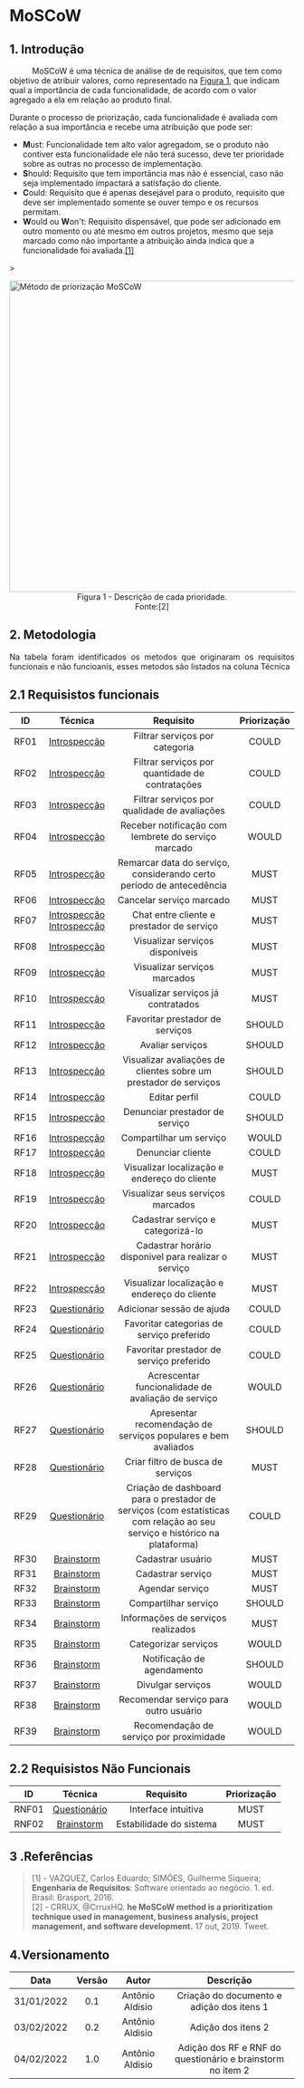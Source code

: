 # MoSCoW

## 1. Introdução

<p style="text-indent: 40px; align="justify"> MoSCoW é uma técnica de análise de de requisitos, que tem como objetivo de atribuir valores, como representado na <a href="#Figura1">Figura 1</a>, que indicam qual a importância de cada funcionalidade, de acordo com o valor agregado a ela em relação ao produto final.  
  
Durante o processo de priorização, cada funcionalidade é avaliada com relação a sua importância e recebe uma atribuição que pode ser:</p>

- **M**ust: Funcionalidade tem alto valor agregadom, se o produto não contiver esta funcionalidade ele não terá sucesso, deve ter prioridade sobre as outras no processo de implementação.
- **S**hould: Requisito que tem importância mas não é essencial, caso não seja implementado impactará a satisfação do cliente.
- **C**ould: Requisito que é apenas desejável para o produto, requisito que deve ser implementado somente se ouver tempo e os recursos permitam.
- **W**ould ou **W**on't: Requisito dispensável, que pode ser adicionado em outro momento ou até mesmo em outros projetos, mesmo que seja marcado como não importante a atribuição ainda indica que a funcionalidade foi avaliada.<a href="#Bibliografia">[1]</a>

<a id="Figura1">></a>

<img width="550" src="assets/images/moscow.png" class="center" alt="Método de priorização MoSCoW">
<figcaption class="center"><center> Figura 1 - Descrição de cada prioridade.<br>Fonte:[2] </center> </figcaption>

## 2. Metodologia

<p align="justify"> 
Na tabela foram identificados os metodos que originaram os requisitos funcionais e não funcioanis, esses metodos são listados na coluna Técnica
</p>

## 2.1 Requisistos funcionais

|  ID  |                  Técnica                   |                              Requisito                               | Priorização |
| :--: | :----------------------------------------: | :---------------------------------------------------------------------------------------------------------------------------: | :---------: |
| RF01 | <a href="/introspeccao " >Introspecção</a> |                    Filtrar serviços por categoria                    |    COULD    |
| RF02 | <a href="/introspeccao " >Introspecção</a> |           Filtrar serviços por quantidade de contratações            |    COULD    |
| RF03 | <a href="/introspeccao " >Introspecção</a> |             Filtrar serviços por qualidade de avaliações             |    COULD    |
| RF04 | <a href="/introspeccao " >Introspecção</a> |         Receber notificação com lembrete do serviço marcado          |    WOULD    |
| RF05 | <a href="/introspeccao " >Introspecção</a> | Remarcar data do serviço, considerando certo período de antecedência |    MUST     |
| RF06 | <a href="/introspeccao " >Introspecção</a> |                       Cancelar serviço marcado                       |    MUST     |
| RF07 | <a href="/introspeccao " >Introspecção</a> <a href="/brainstorm " >Introspecção</a> |              Chat entre cliente e prestador de serviço               |    MUST     |
| RF08 | <a href="/introspeccao " >Introspecção</a> |                   Visualizar serviços disponíveis                    |    MUST     |
| RF09 | <a href="/introspeccao " >Introspecção</a> |                     Visualizar serviços marcados                     |    MUST     |
| RF10 | <a href="/introspeccao " >Introspecção</a> |                  Visualizar serviços já contratados                  |    MUST     |
| RF11 | <a href="/introspeccao " >Introspecção</a> |                   Favoritar prestador de serviços                    |   SHOULD    |
| RF12 | <a href="/introspeccao " >Introspecção</a> |                           Avaliar serviços                           |   SHOULD    |
| RF13 | <a href="/introspeccao " >Introspecção</a> |   Visualizar avaliações de clientes sobre um prestador de serviços   |   SHOULD    |
| RF14 | <a href="/introspeccao " >Introspecção</a> |                            Editar perfil                             |    COULD    |
| RF15 | <a href="/introspeccao " >Introspecção</a> |                    Denunciar prestador de serviço                    |   SHOULD    |
| RF16 | <a href="/introspeccao " >Introspecção</a> |                       Compartilhar um serviço                        |    WOULD    |
| RF17 | <a href="/introspeccao " >Introspecção</a> |                          Denunciar cliente                           |    COULD    |
| RF18 | <a href="/introspeccao " >Introspecção</a> |             Visualizar localização e endereço do cliente             |    MUST     |
| RF19 | <a href="/introspeccao " >Introspecção</a> |                  Visualizar seus serviços marcados                   |    COULD    |
| RF20 | <a href="/introspeccao " >Introspecção</a> |                  Cadastrar serviço e categorizá-lo                   |    MUST     |
| RF21 | <a href="/introspeccao " >Introspecção</a> |         Cadastrar horário disponivel para realizar o serviço         |    MUST     |
| RF22 | <a href="/introspeccao " >Introspecção</a> |             Visualizar localização e endereço do cliente             |    MUST     |
| RF23 | <a href="/questionario " >Questionário</a> | Adicionar sessão de ajuda| COULD    |
RF24 | <a href="/questionario " >Questionário</a> | Favoritar categorias de serviço preferido| COULD    |
| RF25 | <a href="/questionario " >Questionário</a> | Favoritar prestador de serviço preferido| COULD    |
| RF26 | <a href="/questionario " >Questionário</a> | Acrescentar funcionalidade de avaliação de serviço | WOULD    |
| RF27 | <a href="/questionario " >Questionário</a> |  Apresentar recomendação de serviços populares e bem avaliados| SHOULD    |
| RF28 | <a href="/questionario " >Questionário</a> |  Criar filtro de busca de serviços | MUST    |
| RF29 | <a href="/questionario " >Questionário</a> | Criação de dashboard para o prestador de serviços (com estatísticas com relação ao seu serviço e histórico na plataforma) | COULD  |
| RF30 | <a href="/brainstorm " >Brainstorm</a> | Cadastrar usuário | MUST |
| RF31 | <a href="/brainstorm " >Brainstorm</a> | Cadastrar serviço | MUST |
| RF32 | <a href="/brainstorm " >Brainstorm</a> | Agendar serviço | MUST|
| RF33 | <a href="/brainstorm " >Brainstorm</a> | Compartilhar serviço | SHOULD |
| RF34 | <a href="/brainstorm " >Brainstorm</a> | Informações de serviços realizados | MUST |
| RF35 | <a href="/brainstorm " >Brainstorm</a> | Categorizar serviços | WOULD |
| RF36 | <a href="/brainstorm " >Brainstorm</a> |  Notificação de agendamento | SHOULD |
| RF37 | <a href="/brainstorm " >Brainstorm</a> | Divulgar serviços | WOULD | 
| RF38 | <a href="/brainstorm " >Brainstorm</a> | Recomendar serviço para outro usuário |WOULD | 
| RF39 | <a href="/brainstorm " >Brainstorm</a> | Recomendação de serviço por proximidade |WOULD |


## 2.2 Requisistos Não Funcionais
|  ID  | Técnica | Requisito | Priorização |
| :--: | :-----: | :-------: | :---------: |
| RNF01 |<a href="/questionario " >Questionário </a>  |  Interface intuitiva     | MUST |
| RNF02 |<a href="/brainstorm " >Brainstorm </a>      |  Estabilidade do sistema | MUST | 



## 3 .Referências <a id="Bibliografia"></a>

> [1] - VAZQUEZ, Carlos Eduardo; SIMÕES, Guilherme Siqueira; **Engenharia de Requisitos**: Software orientado ao negócio. 1. ed. Brasil: Brasport, 2016.  
> [2] - CRRUX, @CrruxHQ. **he MoSCoW method is a prioritization technique used in management, business analysis, project management, and software development.** 17 out, 2019. Tweet.

## 4.Versionamento 

<center>

|    Data    | Versão |      Autor      |                 Descrição                 |
| :--------: | :----: | :-------------: | :---------------------------------------: |
| 31/01/2022 |  0.1   | Antônio Aldisio | Criação do documento e adição dos itens 1 |
| 03/02/2022 |  0.2   | Antônio Aldisio |            Adição dos itens 2             |
| 04/02/2022 |  1.0   | Antônio Aldisio |            Adição dos  RF e RNF do questionário e brainstorm no item 2          |

</center>
